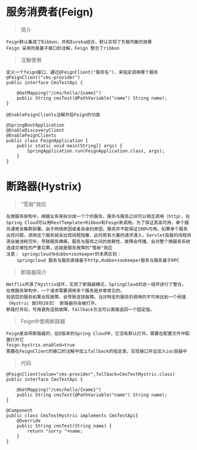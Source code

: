 # 服务消费者(Feign)

> 简介

	Feign默认集成了Ribbon，并和Eureka结合，默认实现了负载均衡的效果
	Feign 采用的是基于接口的注解，Feign 整合了ribbon
	
> 注解使用
	
	定义一个feign接口，通过@FeignClient("服务名")，来指定调用哪个服务
	@FeignClient("cms-provider")
	public interface CmsTestApi {

		@GetMapping("/cms/hello/{name}")
		public String cmsTest(@PathVariable("name") String name);
	}
	
	@EnableFeignClients注解开启Feign的功能
	
	@SpringBootApplication
	@EnableDiscoveryClient
	@EnableFeignClients
	public class FeignApplication {
		public static void main(String[] args) {
			SpringApplication.run(FeignApplication.class, args);
		}
	}

# 断路器(Hystrix)

> "雪崩"效应

	在微服务架构中，根据业务来拆分成一个个的服务，服务与服务之间可以相互调用（http），在Spring Cloud可以用RestTemplate+Ribbon和Feign来调用。为了保证其高可用，单个服务通常会集群部署。由于网络原因或者自身的原因，服务并不能保证100%可用，如果单个服务出现问题，调用这个服务就会出现线程阻塞，此时若有大量的请求涌入，Servlet容器的线程资源会被消耗完毕，导致服务瘫痪。服务与服务之间的依赖性，故障会传播，会对整个微服务系统造成灾难性的严重后果，这就是服务故障的"雪崩"效应
	注意： springcloud与dubbo+zookeeper的本质区别：
		springcloud 服务与服务直接基于http,dubbo+zookeeper服务与服务基于RPC

> 断路器简介
	
	Netflix开源了Hystrix组件，实现了断路器模式，SpringCloud对这一组件进行了整合。 在微服务架构中，一个请求需要调用多个服务是非常常见的。
	较底层的服务如果出现故障，会导致连锁故障。当对特定的服务的调用的不可用达到一个阀值（Hystric 是5秒20次） 断路器将会被打开。
	断路打开后，可用避免连锁故障，fallback方法可以直接返回一个固定值。

> Feign中使用断路器

	Feign是自带断路器的，在D版本的Spring Cloud中，它没有默认打开。需要在配置文件中配置打开它
	feign.hystrix.enabled=true
	需要在FeignClient的接口的注解中加上fallback的指定类，实现接口并且加入ioc容器中

> 代码
	
	@FeignClient(value="cms-provider",fallback=CmsTestHystric.class)
	public interface CmsTestApi {

		@GetMapping("/cms/hello/{name}")
		public String cmsTest(@PathVariable("name") String name);
	}
	
	@Component
	public class CmsTestHystric implements CmsTestApi{
		@Override
		public String cmsTest(String name) {
			return "sorry "+name;
		}
	}
	
	
		